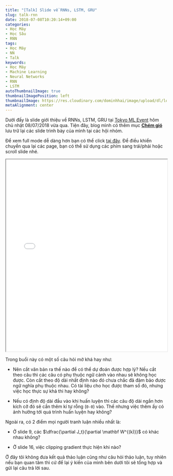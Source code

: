 ```yaml
---
title: "[Talk] Slide về RNNs, LSTM, GRU"
slug: talk-rnn
date: 2018-07-08T10:20:14+09:00
categories:
- Học Máy
- Học Sâu
- RNN
tags:
- Học Máy
- NN
- Talk
keywords:
- Học Máy
- Machine Learning
- Neural Networks
- RNN
- LSTM
autoThumbnailImage: true
thumbnailImagePosition: left
thumbnailImage: https://res.cloudinary.com/dominhhai/image/upload/dl/logo.png
metaAlignment: center
---
```

Dưới đấy là slide giới thiệu về RNNs, LSTM, GRU tại [Tokyo ML Event](https://www.facebook.com/events/1772695682776739/) hôm chủ nhật 08/07/2018 vừa qua. Tiện đây, blog mình có thêm mục **[Chém gió](/vi/talk/)** lưu trữ lại các slide trình bày của mình tại các hội nhóm.
<!--more-->

Để xem full mode dễ dàng hơn bạn có thể click [tại đây](/vi/talk/dl-rnn/#1). Để điều khiển chuyển qua lại các page, bạn có thể sử dụng các phím sang trái/phải hoặc scroll slide nhé.

<iframe id="slide"
  title="Slide RNNs"
  width="100%"
  height="600"
  src="/vi/talk/dl-rnn/#1">
</iframe>

Trong buổi này có một số câu hỏi mở khá hay như:

- Nên cắt văn bản ra thế nào để có thể dự đoán được hợp lý? Nếu cắt theo câu thì các câu có phụ thuộc ngữ cảnh vào nhau sẽ không học được. Còn cắt theo độ dài nhất định nào đó chưa chắc đã đảm bảo được ngữ nghĩa phụ thuộc nhau. Có tài liệu cho học được tham số đó, nhưng việc học thực sự khả thi hay không?

- Nếu có định độ dài đầu vào khi huấn luyện thì các câu độ dài ngắn hơn kích cỡ đó sẽ cần thêm kí tự rỗng (`0-0`) vào. Thế nhưng việc thêm ấy có ảnh hưởng tới quá trình huấn luyện hay không?

Ngoài ra, có 2 điểm mọi người tranh luận nhiều nhất là:

- Ở slide 9, các $\dfrac{\partial J_t}{\partial \mathbf W^{(k)}}$ có khác nhau không?

- Ở slide 16, việc clipping gradient thực hiện khi nào?

Ở đây tôi không đưa kết quả thảo luận cũng như câu hỏi thảo luận, tuy nhiên nếu bạn quan tâm thì cứ để lại ý kiến của mình bên dưới tôi sẽ tổng hợp và gửi lại câu trả lời sau.
